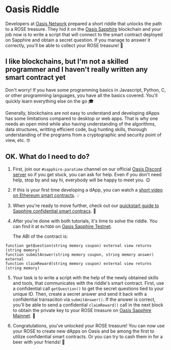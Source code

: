 # Oasis Riddle

Developers at [Oasis Network][oasis-network] prepared a short riddle
that unlocks the path to a ROSE treasure. They hid it on the [Oasis Sapphire][oasis-explorer]
blockchain and your job now is to write a script that will connect to the
smart contract deployed on Sapphire and obtain
a secret question. If you manage to answer it correctly, 
you'll be able to collect your ROSE treasure! 🌹

## I like blockchains, but I'm not a skilled programmer and  I haven't really written any smart contract yet

Don't worry! If you have some programming basics in Javascript, Python, C, or other programming languages, you have all the basics covered. You'll quickly learn everything else on the go 🎓

Generally, blockchains are not easy to understand and developing dApps has
some limitations compared to desktop or web apps. That is why one needs 
an open mind while also having understanding of the algorithms, 
data structures, writting efficient code, bug hunting skills, thorough
understanding of the programs from a cryptographic and security point of view, etc. 🤓

## OK. What do I need to do?

1. First, join our `#sapphire-paratime` channel on our official
   [Oasis Discord server][oasis-discord] so if you get stuck, you can ask for help.
   Even if you don't need help, stop by and say hi, everybody will be happy to meet you. 😉

2. If this is your first time developing a dApp, you can watch a 
   [short video on Ethereum smart contracts][ethereum-tutorial]. 💡

3. When you're ready to move further, check out our 
   [quickstart guide to Sapphire confidential smart contracs][oasis-sapphire-quickstart]. 💎

4. After you're done with both tutorials, it's time to solve the riddle. You can find it at
   `0xTODO` on [Oasis Sapphire Testnet][oasis-explorer-testnet]. 
   
   The ABI of the contract is:

```solidity
function getQuestion(string memory coupon) external view returns (string memory)
function submitAnswer(string memory coupon, string memory answer) external
function claimReward(string memory coupon) external view returns (string memory)
```

5. Your task is to write a script with the help of the newly obtained skills and tools, 
   that communicates with the riddle's smart contract. First, use a confidential call
   `getQuestion()` to get the secret questions tied to your unique ID. Then, create
   a secret answer and send it back with a confidential transaciton via 
   `submitAnswer()`. If the answer is correct, you'll be able to send a confidential 
   `claimReward()` call in the next block to obtain the private key 
   to your ROSE treasure on [Oasis Sapphire Mainnet][oasis-explorer]. 🎉

6. Congratulations, you've unlocked your ROSE treasure! You can now use your ROSE
   to create new dApps on Oasis and be among the first to utilize confidential smart contracts. 
   Or you can try to cash them in for a beer with your friends! 🍻

[oasis-network]: https://oasisprotocol.org
[oasis-discord]: https://discord.gg/oasisprotocol
[ethereum-tutorial]: https://ethereum.org/en/developers/tutorials/hello-world-smart-contract-fullstack/
[oasis-sapphire-quickstart]: https://docs.oasis.io/dapp/sapphire/quickstart
[oasis-explorer-testnet]: https://testnet.explorer.sapphire.oasis.dev/
[oasis-explorer]: https://explorer.sapphire.oasis.io/
[bitcoin-map]: https://map.bitcoin.com
